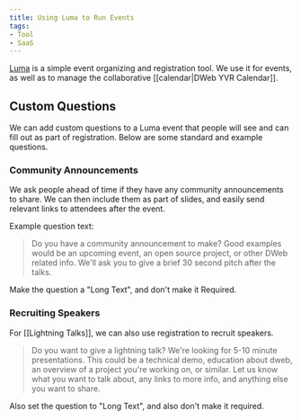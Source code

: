 ```yaml
---
title: Using Luma to Run Events
tags:
- Tool
- SaaS
---
```


[Luma](https://lu.ma) is a simple event organizing and registration tool. We use it for events, as well as to manage the collaborative [[calendar|DWeb YVR Calendar]].

## Custom Questions

We can add custom questions to a Luma event that people will see and can fill out as part of registration. Below are some standard and example questions.

### Community Announcements

We ask people ahead of time if they have any community announcements to share. We can then include them as part of slides, and easily send relevant links to attendees after the event.

Example question text:

> Do you have a community announcement to make? Good examples would be an upcoming event, an open source project, or other DWeb related info. We'll ask you to give a brief 30 second pitch after the talks.

Make the question a "Long Text", and don't make it Required.

### Recruiting Speakers

For [[Lightning Talks]], we can also use registration to recruit speakers.

> Do you want to give a lightning talk? We're looking for 5-10 minute presentations. This could be a technical demo, education about dweb, an overview of a project you're working on, or similar. Let us know what you want to talk about, any links to more info, and anything else you want to share.

Also set the question to "Long Text", and also don't make it required.